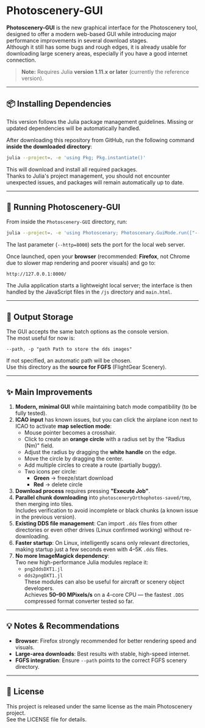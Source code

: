 # Photoscenery-GUI

**Photoscenery-GUI** is the new graphical interface for the Photoscenery tool, designed to offer a modern web-based GUI while introducing major performance improvements in several download stages.  
Although it still has some bugs and rough edges, it is already usable for downloading large scenery areas, especially if you have a good internet connection.

> **Note:** Requires Julia **version 1.11.x or later** (currently the reference version).

---

## 📦 Installing Dependencies

This version follows the Julia package management guidelines. Missing or updated dependencies will be automatically handled.

After downloading this repository from GitHub, run the following command **inside the downloaded directory**:

```bash
julia --project=. -e 'using Pkg; Pkg.instantiate()'
```

This will download and install all required packages.  
Thanks to Julia's project management, you should not encounter unexpected issues, and packages will remain automatically up to date.

---

## 🚀 Running Photoscenery-GUI

From inside the `Photoscenery-GUI` directory, run:

```bash
julia --project=. -e 'using Photoscenary; Photoscenary.GuiMode.run(["--http=8000"])'
```

The last parameter (`--http=8000`) sets the port for the local web server.

Once launched, open your **browser** (recommended: **Firefox**, not Chrome due to slower map rendering and poorer visuals) and go to:

```
http://127.0.0.1:8000/
```

The Julia application starts a lightweight local server; the interface is then handled by the JavaScript files in the `/js` directory and `main.html`.

---

## 📂 Output Storage

The GUI accepts the same batch options as the console version.  
The most useful for now is:

```
--path, -p "path Path to store the dds images"
```

If not specified, an automatic path will be chosen.  
Use this directory as the **source for FGFS** (FlightGear Scenery).

---

## ✨ Main Improvements

1. **Modern, minimal GUI** while maintaining batch mode compatibility (to be fully tested).
2. **ICAO input** has known issues, but you can click the airplane icon next to ICAO to activate **map selection mode**:
   - Mouse pointer becomes a crosshair.
   - Click to create an **orange circle** with a radius set by the "Radius (Nm)" field.
   - Adjust the radius by dragging the **white handle** on the edge.
   - Move the circle by dragging the center.
   - Add multiple circles to create a route (partially buggy).
   - Two icons per circle:  
     - **Green** → freeze/start download  
     - **Red** → delete circle
3. **Download process** requires pressing **"Execute Job"**.
4. **Parallel chunk downloading** into `photosceneryOrthophotos-saved/tmp`, then merging into tiles.  
   Includes verification to avoid incomplete or black chunks (a known issue in the previous version).
5. **Existing DDS file management**: Can import `.dds` files from other directories or even other drives (Linux confirmed working) without re-downloading.
6. **Faster startup**: On Linux, intelligently scans only relevant directories, making startup just a few seconds even with 4–5K `.dds` files.
7. **No more ImageMagick dependency**:  
   Two new high-performance Julia modules replace it:
   - `png2ddsDXT1.jl`
   - `dds2pngDXT1.jl`  
   These modules can also be useful for aircraft or scenery object developers.  
   Achieves **50–90 MPixels/s** on a 4-core CPU — the fastest `.DDS` compressed format converter tested so far.

---

## 💡 Notes & Recommendations

- **Browser**: Firefox strongly recommended for better rendering speed and visuals.
- **Large-area downloads**: Best results with stable, high-speed internet.
- **FGFS integration**: Ensure `--path` points to the correct FGFS scenery directory.

---

## 📜 License

This project is released under the same license as the main Photoscenery project.  
See the LICENSE file for details.

